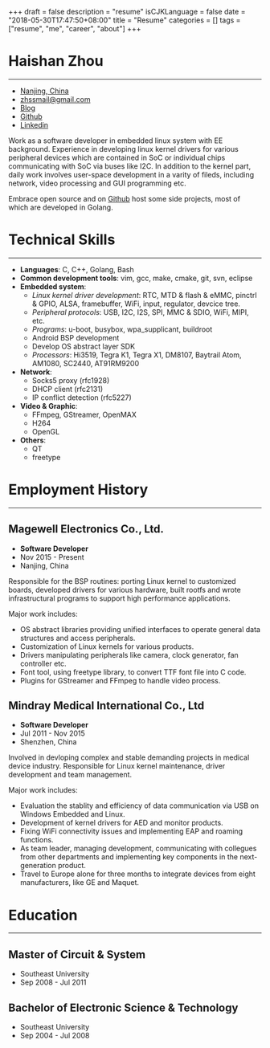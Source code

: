+++
draft = false
description = "resume"
isCJKLanguage = false
date = "2018-05-30T17:47:50+08:00"
title = "Resume"
categories = []
tags = ["resume", "me", "career", "about"]
+++

# Haishan Zhou
--------------------------------------------------------------------------------

- [Nanjing, China](https://www.google.com/maps/place/Nanjing,+Jiangsu,+China)
- <zhssmail@gmail.com>
- [Blog](http://ericnode.info)
- [Github](https://github.com/choueric)
- [Linkedin](https://www.linkedin.com/in/%E6%B5%B7%E7%8F%8A-%E5%91%A8-00263755)

Work as a software developer in embedded linux system with EE background.
Experience in developing linux kernel drivers for various peripheral devices
which are contained in SoC or individual chips communicating with SoC via buses
like I2C. In addition to the kernel part, daily work involves user-space
development in a varity of fileds, including network, video processing and GUI
programming etc.

Embrace open source and on [Github](https://github.com/choueric) host some side
projects, most of which are developed in Golang.

# Technical Skills
--------------------------------------------------------------------------------
- **Languages**: C, C++, Golang, Bash
- **Common development tools**: vim, gcc, make, cmake, git, svn, eclipse
- **Embedded system**:
	- _Linux kernel driver development_: RTC, MTD & flash & eMMC, pinctrl & GPIO,
	  ALSA, framebuffer, WiFi, input, regulator, devcice tree.
	- _Peripheral protocols_: USB, I2C, I2S, SPI, MMC & SDIO, WiFi, MIPI, etc.
	- _Programs_: u-boot, busybox, wpa_supplicant, buildroot
	- Android BSP development
	- Develop OS abstract layer SDK
	- _Processors_: Hi3519, Tegra K1, Tegra X1, DM8107, Baytrail Atom, AM1080,
	  SC2440, AT91RM9200
- **Network**:
	- Socks5 proxy (rfc1928)
	- DHCP client (rfc2131)
	- IP conflict detection (rfc5227)
- **Video & Graphic**:
	- FFmpeg, GStreamer, OpenMAX
	- H264
	- OpenGL
- **Others**:
	- QT
	- freetype

# Employment History
--------------------------------------------------------------------------------

## Magewell Electronics Co., Ltd.
- **Software Developer**
- Nov 2015 - Present
- Nanjing, China

Responsible for the BSP routines: porting Linux kernel to customized boards,
developed drivers for various hardware, built rootfs and wrote infrastructural
programs to support high performance applications.

Major work includes:

* OS abstract libraries providing unified interfaces to operate general data
  structures and access peripherals.
* Customization of Linux kernels for various products.
* Drivers manipulating peripherals like camera, clock generator, fan
  controller etc.
* Font tool, using freetype library, to convert TTF font file into C code.
* Plugins for GStreamer and FFmpeg to handle video process.

## Mindray Medical International Co., Ltd

- **Software Developer**
- Jul 2011 - Nov 2015
- Shenzhen, China

Involved in devloping complex and stable demanding projects in medical device
industry. Responsible for Linux kernel maintenance, driver development and
team management.

Major work includes:

* Evaluation the stablity and efficiency of data communication via USB on
  Windows Embedded and Linux.
* Development of kernel drivers for AED and monitor products.
* Fixing WiFi connectivity issues and implementing EAP and roaming functions.
* As team leader, managing development, communicating with collegues from 
  other departments and implementing key components in the next-generation
  product.
* Travel to Europe alone for three months to integrate devices from eight 
  manufacturers, like GE and Maquet.

# Education
--------------------------------------------------------------------------------

## Master of Circuit & System
- Southeast University
- Sep 2008 - Jul 2011

## Bachelor of Electronic Science & Technology
- Southeast University
- Sep 2004 - Jul 2008
